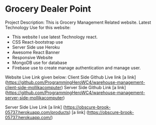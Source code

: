 
# Grocery Dealer Point
Project Description: This is Grocery Management Related website. 
Latest Technology Use for this website: 
* This website I use latest Technology react.
* CSS React-bootstrap use
* Server Side use Heroku
* Awesome React Banner
* Responsive Website
* MongoDB use for database
* Firebase use to create manage authentication and manage user.

Website Live Link given below:
Client Side Github Live link
[a link] (https://github.com/ProgrammingHeroWC4/warehouse-management-client-side-mollikacomputer)
Server Side Github Link
[a link] (https://github.com/ProgrammingHeroWC4/warehouse-management-server-side-mollikacomputer)

Server Side Live Link
[a link] (https://obscure-brook-05737.herokuapp.com/products)
[a link] (https://obscure-brook-05737.herokuapp.com/)

